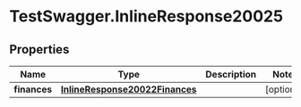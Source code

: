 # TestSwagger.InlineResponse20025

## Properties

Name | Type | Description | Notes
------------ | ------------- | ------------- | -------------
**finances** | [**InlineResponse20022Finances**](InlineResponse20022Finances.md) |  | [optional] 


